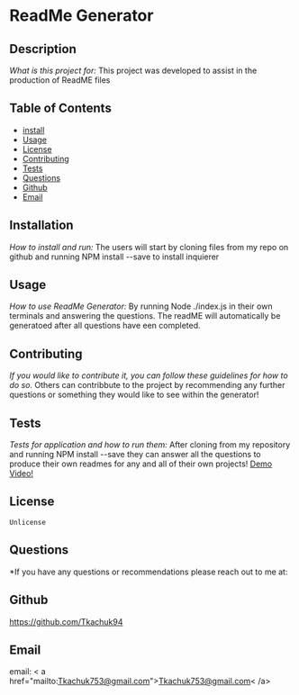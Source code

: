 # ReadMe Generator

## Description

_What is this project for:_
This project was developed to assist in the production of ReadME files

## Table of Contents

- [install](#installation)
- [Usage](#usage)
- [License](#license)
- [Contributing](#contributing)
- [Tests](#Tests)
- [Questions](#Questions)
- [Github](#github)
- [Email](#email)

## Installation

_How to install and run:_
The users will start by cloning files from my repo on github and running NPM install --save to install inquierer

## Usage

_How to use ReadMe Generator:_
By running Node ./index.js in their own terminals and answering the questions. The readME will automatically be generatoed after all questions have een completed.

## Contributing

_If you would like to contribute it, you can follow these guidelines for how to do so._
Others can contribbute to the project by recommending any further questions or something they would like to see within the generator!

## Tests

_Tests for application and how to run them:_
After cloning from my repository and running NPM install --save they can answer all the questions to produce their own readmes for any and all of their own projects!
[Demo Video!](https://www.youtube.com/watch?v=NzONWTrZRrQ)

## License

    Unlicense

## Questions

\*If you have any questions or recommendations please reach out to me at:

## Github

https://github.com/Tkachuk94

## Email

email: < a href="mailto:Tkachuk753@gmail.com">Tkachuk753@gmail.com< /a>
